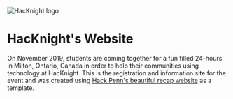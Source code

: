 ![HacKnight logo](https://cdn.glitch.com/0ac33e0f-67fc-4d7d-bb15-8c3456d17607%2FGroup.svg?v=1572625597700)
# HacKnight's Website
On November 2019, students are coming together for a fun filled 24-hours in Milton, Ontario, Canada in order to help their communities using technology at HacKnight. This is the registration and information site for the event and was created using [Hack Penn's beautiful recap website](https://hackpenn.com/) as a template.